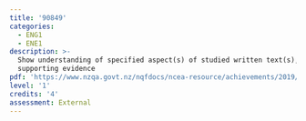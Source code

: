 ```yaml
---
title: '90849'
categories:
  - ENG1
  - ENE1
description: >-
  Show understanding of specified aspect(s) of studied written text(s), using
  supporting evidence
pdf: 'https://www.nzqa.govt.nz/nqfdocs/ncea-resource/achievements/2019/as90849.pdf'
level: '1'
credits: '4'
assessment: External
---
```


